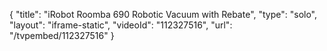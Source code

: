 {
    "title": "iRobot Roomba 690 Robotic Vacuum with Rebate",
    "type": "solo",
    "layout": "iframe-static",
    "videoId": "112327516",
    "url": "\/tvpembed\/112327516"
}